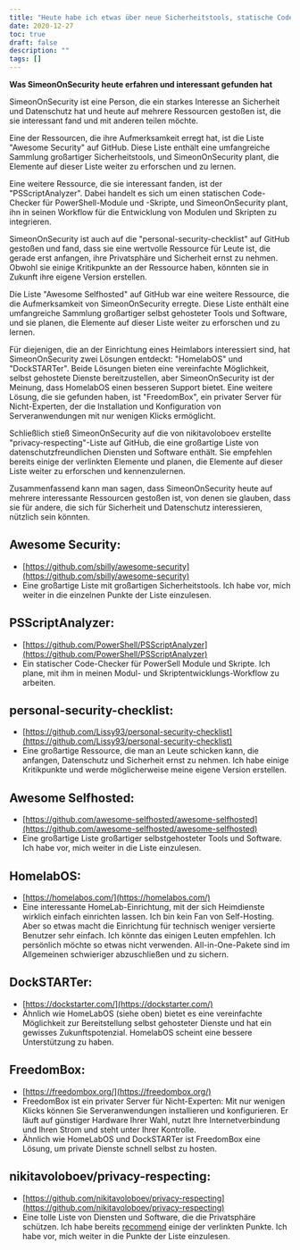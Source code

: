 ```yaml
---
title: "Heute habe ich etwas über neue Sicherheitstools, statische Code-Analysatoren und Optionen für selbstgehostete Dienste gelernt"
date: 2020-12-27
toc: true
draft: false
description: ""
tags: []
---
```


**Was SimeonOnSecurity heute erfahren und interessant gefunden hat**

SimeonOnSecurity ist eine Person, die ein starkes Interesse an Sicherheit und Datenschutz hat und heute auf mehrere Ressourcen gestoßen ist, die sie interessant fand und mit anderen teilen möchte.

Eine der Ressourcen, die ihre Aufmerksamkeit erregt hat, ist die Liste "Awesome Security" auf GitHub. Diese Liste enthält eine umfangreiche Sammlung großartiger Sicherheitstools, und SimeonOnSecurity plant, die Elemente auf dieser Liste weiter zu erforschen und zu lernen.

Eine weitere Ressource, die sie interessant fanden, ist der "PSScriptAnalyzer". Dabei handelt es sich um einen statischen Code-Checker für PowerShell-Module und -Skripte, und SimeonOnSecurity plant, ihn in seinen Workflow für die Entwicklung von Modulen und Skripten zu integrieren.

SimeonOnSecurity ist auch auf die "personal-security-checklist" auf GitHub gestoßen und fand, dass sie eine wertvolle Ressource für Leute ist, die gerade erst anfangen, ihre Privatsphäre und Sicherheit ernst zu nehmen. Obwohl sie einige Kritikpunkte an der Ressource haben, könnten sie in Zukunft ihre eigene Version erstellen.

Die Liste "Awesome Selfhosted" auf GitHub war eine weitere Ressource, die die Aufmerksamkeit von SimeonOnSecurity erregte. Diese Liste enthält eine umfangreiche Sammlung großartiger selbst gehosteter Tools und Software, und sie planen, die Elemente auf dieser Liste weiter zu erforschen und zu lernen.

Für diejenigen, die an der Einrichtung eines Heimlabors interessiert sind, hat SimeonOnSecurity zwei Lösungen entdeckt: "HomelabOS" und "DockSTARTer". Beide Lösungen bieten eine vereinfachte Möglichkeit, selbst gehostete Dienste bereitzustellen, aber SimeonOnSecurity ist der Meinung, dass HomelabOS einen besseren Support bietet. Eine weitere Lösung, die sie gefunden haben, ist "FreedomBox", ein privater Server für Nicht-Experten, der die Installation und Konfiguration von Serveranwendungen mit nur wenigen Klicks ermöglicht.

Schließlich stieß SimeonOnSecurity auf die von nikitavoloboev erstellte "privacy-respecting"-Liste auf GitHub, die eine großartige Liste von datenschutzfreundlichen Diensten und Software enthält. Sie empfehlen bereits einige der verlinkten Elemente und planen, die Elemente auf dieser Liste weiter zu erforschen und kennenzulernen.

Zusammenfassend kann man sagen, dass SimeonOnSecurity heute auf mehrere interessante Ressourcen gestoßen ist, von denen sie glauben, dass sie für andere, die sich für Sicherheit und Datenschutz interessieren, nützlich sein könnten.


## Awesome Security:
- [https://github.com/sbilly/awesome-security](https://github.com/sbilly/awesome-security)
- Eine großartige Liste mit großartigen Sicherheitstools. Ich habe vor, mich weiter in die einzelnen Punkte der Liste einzulesen.

## PSScriptAnalyzer:
- [https://github.com/PowerShell/PSScriptAnalyzer](https://github.com/PowerShell/PSScriptAnalyzer)
- Ein statischer Code-Checker für PowerSell Module und Skripte. Ich plane, mit ihm in meinen Modul- und Skriptentwicklungs-Workflow zu arbeiten.

## personal-security-checklist:
- [https://github.com/Lissy93/personal-security-checklist](https://github.com/Lissy93/personal-security-checklist)
- Eine großartige Ressource, die man an Leute schicken kann, die anfangen, Datenschutz und Sicherheit ernst zu nehmen. Ich habe einige Kritikpunkte und werde möglicherweise meine eigene Version erstellen.

## Awesome Selfhosted:
- [https://github.com/awesome-selfhosted/awesome-selfhosted](https://github.com/awesome-selfhosted/awesome-selfhosted)
- Eine großartige Liste großartiger selbstgehosteter Tools und Software. Ich habe vor, mich weiter in die Liste einzulesen.

## HomelabOS:
- [https://homelabos.com/](https://homelabos.com/)
- Eine interessante HomeLab-Einrichtung, mit der sich Heimdienste wirklich einfach einrichten lassen. Ich bin kein Fan von Self-Hosting. Aber so etwas macht die Einrichtung für technisch weniger versierte Benutzer sehr einfach. Ich könnte das einigen Leuten empfehlen. Ich persönlich möchte so etwas nicht verwenden. All-in-One-Pakete sind im Allgemeinen schwieriger abzuschließen und zu sichern.

## DockSTARTer:
- [https://dockstarter.com/](https://dockstarter.com/)
- Ähnlich wie HomeLabOS (siehe oben) bietet es eine vereinfachte Möglichkeit zur Bereitstellung selbst gehosteter Dienste und hat ein gewisses Zukunftspotenzial. HomelabOS scheint eine bessere Unterstützung zu haben.

## FreedomBox:
- [https://freedombox.org/](https://freedombox.org/)
- FreedomBox ist ein privater Server für Nicht-Experten: Mit nur wenigen Klicks können Sie Serveranwendungen installieren und konfigurieren. Er läuft auf günstiger Hardware Ihrer Wahl, nutzt Ihre Internetverbindung und Ihren Strom und steht unter Ihrer Kontrolle.
- Ähnlich wie HomeLabOS und DockSTARTer ist FreedomBox eine Lösung, um private Dienste schnell selbst zu hosten.

## nikitavoloboev/privacy-respecting:
- [https://github.com/nikitavoloboev/privacy-respecting](https://github.com/nikitavoloboev/privacy-respecting)
- Eine tolle Liste von Diensten und Software, die die Privatsphäre schützen. Ich habe bereits [recommend](https://simeononsecurity.com/recommendations) einige der verlinkten Punkte. Ich habe vor, mich weiter in die Punkte der Liste einzulesen.
